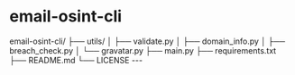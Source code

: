 # email-osint-cli
email-osint-cli/ ├── utils/ │   ├── validate.py │   ├── domain_info.py │   ├── breach_check.py │   └── gravatar.py ├── main.py ├── requirements.txt ├── README.md └── LICENSE   ---
